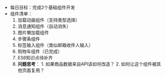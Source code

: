 - 每日目标：完成2个基础组件开发  
- 组件清单：
  1. 加载动画组件（支持类型选择）
  2. 消息通知组件（自动消失）
  3. 图片懒加载组件
  4. 步骤条组件
  5. 标签输入组件（类似邮箱收件人输入）
  6. 购物车组件（已完成）
  7. ES6知识点待补齐
  8. **问题思考**： 1. 如果商品数据来自API该如何改造？
              2. 如何让这个组件被其他页面复用？
  